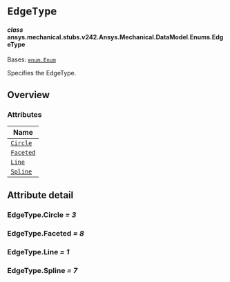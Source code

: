 # `EdgeType`

<a id="ansys.mechanical.stubs.v242.Ansys.Mechanical.DataModel.Enums.EdgeType"></a>

#### *class* ansys.mechanical.stubs.v242.Ansys.Mechanical.DataModel.Enums.EdgeType

Bases: [`enum.Enum`](https://docs.python.org/3/library/enum.html#enum.Enum)

Specifies the EdgeType.

<!-- !! processed by numpydoc !! -->

<a id="overview"></a>

## Overview

### Attributes

| Name |
| ------------------------------------------------------------------------------------------------ |
| [`Circle`](#EdgeType.Circle) |
| [`Faceted`](#EdgeType.Faceted) |
| [`Line`](#EdgeType.Line) |
| [`Spline`](#EdgeType.Spline) |

<a id="attribute-detail"></a>

## Attribute detail

<a id="EdgeType.Circle"></a>

### EdgeType.Circle *= 3*

<a id="EdgeType.Faceted"></a>

### EdgeType.Faceted *= 8*

<a id="EdgeType.Line"></a>

### EdgeType.Line *= 1*

<a id="EdgeType.Spline"></a>

### EdgeType.Spline *= 7*



